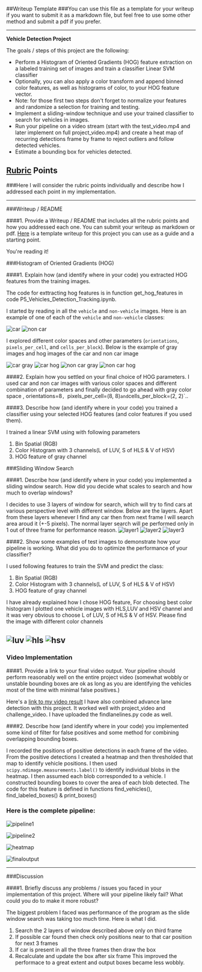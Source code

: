 ##Writeup Template
###You can use this file as a template for your writeup if you want to submit it as a markdown file, but feel free to use some other method and submit a pdf if you prefer.

---

**Vehicle Detection Project**

The goals / steps of this project are the following:

* Perform a Histogram of Oriented Gradients (HOG) feature extraction on a labeled training set of images and train a classifier Linear SVM classifier
* Optionally, you can also apply a color transform and append binned color features, as well as histograms of color, to your HOG feature vector. 
* Note: for those first two steps don't forget to normalize your features and randomize a selection for training and testing.
* Implement a sliding-window technique and use your trained classifier to search for vehicles in images.
* Run your pipeline on a video stream (start with the test_video.mp4 and later implement on full project_video.mp4) and create a heat map of recurring detections frame by frame to reject outliers and follow detected vehicles.
* Estimate a bounding box for vehicles detected.

[//]: # (Image References)
[image1]: ./examples/car_not_car.png
[image2]: ./examples/HOG_example.jpg
[image3]: ./examples/sliding_windows.jpg
[image4]: ./examples/sliding_window.jpg
[image5]: ./examples/bboxes_and_heat.png
[image6]: ./examples/labels_map.png
[image7]: ./examples/output_bboxes.png
[video1]: ./project_video.mp4

## [Rubric](https://review.udacity.com/#!/rubrics/513/view) Points
###Here I will consider the rubric points individually and describe how I addressed each point in my implementation.  

---
###Writeup / README

####1. Provide a Writeup / README that includes all the rubric points and how you addressed each one.  You can submit your writeup as markdown or pdf.  [Here](https://github.com/udacity/CarND-Vehicle-Detection/blob/master/writeup_template.md) is a template writeup for this project you can use as a guide and a starting point.  

You're reading it!

###Histogram of Oriented Gradients (HOG)

####1. Explain how (and identify where in your code) you extracted HOG features from the training images.

The code for exttracting hog features is in function get_hog_features in code P5_Vehicles_Detection_Tracking.ipynb.  

I started by reading in all the `vehicle` and `non-vehicle` images.  Here is an example of one of each of the `vehicle` and `non-vehicle` classes:

![car](https://github.com/devksingh/P5_Vehicles_Detection_Tracking/blob/master/images/car_image.png)
![non car](https://github.com/devksingh/P5_Vehicles_Detection_Tracking/blob/master/images/non_car.png)

I explored different color spaces and other parameters (`orientations`, `pixels_per_cell`, and `cells_per_block`).  Below is the example of gray images and hog images of the car and non car image

![car gray](https://github.com/devksingh/P5_Vehicles_Detection_Tracking/blob/master/images/car_gray.png) 
![car hog](https://github.com/devksingh/P5_Vehicles_Detection_Tracking/blob/master/images/hog-image.png)
![non car gray](https://github.com/devksingh/P5_Vehicles_Detection_Tracking/blob/master/images/non_car_gray.png) ![non car hog](https://github.com/devksingh/P5_Vehicles_Detection_Tracking/blob/master/images/non_car_hog.png)

####2. Explain how you settled on your final choice of HOG parameters.
I used car and non car images with various color spaces and different combination of parameters and finally decided to go ahead with gray color space , orientations=8`, `pixels_per_cell=(8, 8)` and `cells_per_block=(2, 2)`..

####3. Describe how (and identify where in your code) you trained a classifier using your selected HOG features (and color features if you used them).

I trained a linear SVM using with following parameters
1. Bin Spatial (RGB)
2. Color Histogram with 3 channels(L of LUV, S of HLS & V of HSV)
3. HOG feature of gray channel

###Sliding Window Search

####1. Describe how (and identify where in your code) you implemented a sliding window search.  How did you decide what scales to search and how much to overlap windows?

I decides to use 3 layers of window for search, which will try to find cars at various perspective level with different window. Below are the layers. Apart from these layers whenever I find any car then from next frame I will search area aroud it (+-5 pixels). The normal layer search will pe performed only in 1 out of three frame for performance reason.
![layer1](https://github.com/devksingh/P5_Vehicles_Detection_Tracking/blob/master/images/Window11.png)
![layer2](https://github.com/devksingh/P5_Vehicles_Detection_Tracking/blob/master/images/Window21.png)
![layer3](https://github.com/devksingh/P5_Vehicles_Detection_Tracking/blob/master/images/Window31.png)

####2. Show some examples of test images to demonstrate how your pipeline is working.  What did you do to optimize the performance of your classifier?

I used following features to train the SVM and predict the class:
1. Bin Spatial (RGB)
2. Color Histogram with 3 channels(L of LUV, S of HLS & V of HSV)
3. HOG feature of gray channel

I have already explained how I chose HOG feature, For choosing best color histogram I plotted one vehicle images with HLS,LUV and HSV channel and it was very obvious to choose L of LUV, S of HLS & V of HSV. Please find the image with different color channels

![luv](https://github.com/devksingh/P5_Vehicles_Detection_Tracking/blob/master/images/ColorFeature_Image_LUV.png)
![hls](https://github.com/devksingh/P5_Vehicles_Detection_Tracking/blob/master/images/ColorFeature_Image_HLS.png)
![hsv](https://github.com/devksingh/P5_Vehicles_Detection_Tracking/blob/master/images/ColorFeature_Image_HSV.png)
---

### Video Implementation

####1. Provide a link to your final video output.  Your pipeline should perform reasonably well on the entire project video (somewhat wobbly or unstable bounding boxes are ok as long as you are identifying the vehicles most of the time with minimal false positives.) 

Here's a [link to my video result](https://www.youtube.com/watch?v=hIvQhGql0SU)
I have also combined advance lane detection with this project. It worked well with project_video and challenge_video. I have uploaded the findlanelines.py code as well.

####2. Describe how (and identify where in your code) you implemented some kind of filter for false positives and some method for combining overlapping bounding boxes.

I recorded the positions of positive detections in each frame of the video.  From the positive detections I created a heatmap and then thresholded that map to identify vehicle positions.  I then used `scipy.ndimage.measurements.label()` to identify individual blobs in the heatmap.  I then assumed each blob corresponded to a vehicle.  I constructed bounding boxes to cover the area of each blob detected.  The code for this feature is defined in functions find_vehicles(), find_labeled_boxes() & print_boxes()

### Here is the complete pipeline:

![pipeline1](https://github.com/devksingh/P5_Vehicles_Detection_Tracking/blob/master/images/pipeline1.png)

![pipeline2](https://github.com/devksingh/P5_Vehicles_Detection_Tracking/blob/master/images/pipeline2.png)

![heatmap](https://github.com/devksingh/P5_Vehicles_Detection_Tracking/blob/master/images/heatmap.png)

![finaloutput](https://github.com/devksingh/P5_Vehicles_Detection_Tracking/blob/master/images/pipeline_output.png)



---

###Discussion

####1. Briefly discuss any problems / issues you faced in your implementation of this project.  Where will your pipeline likely fail?  What could you do to make it more robust?

The biggest problem I faced was performance of the program as the slide window search was taking too much time. Here is what I did.
1. Search the 2 layers of window described above only on third frame
2. If possible car found then check only positions near to that car position for next 3 frames
3. If car is present in all the three frames then draw the box
4. Recalculate and update the box after six frame
This improved the performace to a great extent and output boxes became less wobbly.
